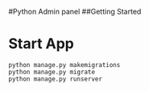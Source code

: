 #Python Admin panel
##Getting Started


# Start App

```
python manage.py makemigrations
python manage.py migrate
python manage.py runserver
```